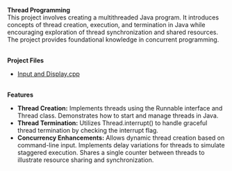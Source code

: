 <b>Thread Programming</b>
<br>This project involves creating a multithreaded Java program. It introduces concepts of thread creation, execution, and termination in Java while encouraging exploration of thread synchronization and shared resources. The project provides foundational knowledge in concurrent programming.

<br><b>Project Files</b></br>
  - [Input and Display.cpp](https://github.com/EricDelgado993/Variables-and-Data-Types/blob/main/Variables%20and%20Data%20Types/WK2%20-%20User%20Input%20and%20Display.cpp)

<br><b>Features</b></br>
  - <b>Thread Creation:</b> Implements threads using the Runnable interface and Thread class. Demonstrates how to start and manage threads in Java.
  - <b>Thread Termination:</b> Utilizes Thread.interrupt() to handle graceful thread termination by checking the interrupt flag.
  - <b>Concurrency Enhancements:</b> Allows dynamic thread creation based on command-line input. Implements delay variations for threads to simulate staggered execution. Shares a single counter between threads to illustrate resource sharing and synchronization.
